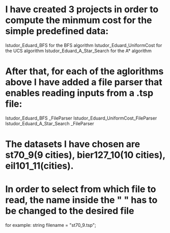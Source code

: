 # I have created 3 projects in order to compute the minmum cost for the simple predefined data:
Istudor_Eduard_BFS  for the BFS algorithm
Istudor_Eduard_UniformCost for the UCS algorithm
Istudor_Eduard_A_Star_Search for the A* algorithm

# After that, for each of the aglorithms above I have added a file parser that enables reading inputs from a .tsp file:
Istudor_Eduard_BFS _FileParser
Istudor_Eduard_UniformCost_FileParser
Istudor_Eduard_A_Star_Search _FileParser

# The datasets I have chosen are st70_9(9 cities), bier127_10(10 cities), eil101_11(cities).

# In order to select from which file to read, the name inside the " " has to be changed to the desired file
for example: string filename = "st70_9.tsp";
